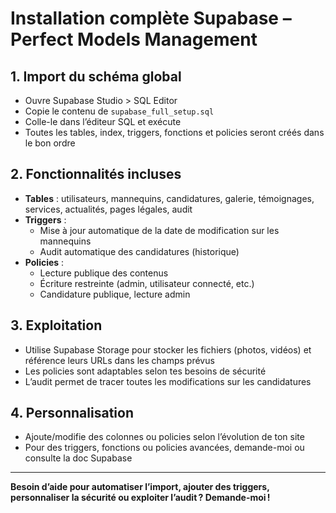 # Installation complète Supabase – Perfect Models Management

## 1. Import du schéma global
- Ouvre Supabase Studio > SQL Editor
- Copie le contenu de `supabase_full_setup.sql`
- Colle-le dans l’éditeur SQL et exécute
- Toutes les tables, index, triggers, fonctions et policies seront créés dans le bon ordre

## 2. Fonctionnalités incluses
- **Tables** : utilisateurs, mannequins, candidatures, galerie, témoignages, services, actualités, pages légales, audit
- **Triggers** :
  - Mise à jour automatique de la date de modification sur les mannequins
  - Audit automatique des candidatures (historique)
- **Policies** :
  - Lecture publique des contenus
  - Écriture restreinte (admin, utilisateur connecté, etc.)
  - Candidature publique, lecture admin

## 3. Exploitation
- Utilise Supabase Storage pour stocker les fichiers (photos, vidéos) et référence leurs URLs dans les champs prévus
- Les policies sont adaptables selon tes besoins de sécurité
- L’audit permet de tracer toutes les modifications sur les candidatures

## 4. Personnalisation
- Ajoute/modifie des colonnes ou policies selon l’évolution de ton site
- Pour des triggers, fonctions ou policies avancées, demande-moi ou consulte la doc Supabase

---

**Besoin d’aide pour automatiser l’import, ajouter des triggers, personnaliser la sécurité ou exploiter l’audit ? Demande-moi !** 